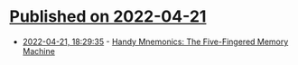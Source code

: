 # [Published on 2022-04-21](index.md)

* [2022-04-21, 18:29:35](https://news.ycombinator.com/item?id=31113389) - [Handy Mnemonics: The Five-Fingered Memory Machine](https://publicdomainreview.org/essay/handy-mnemonics/)
